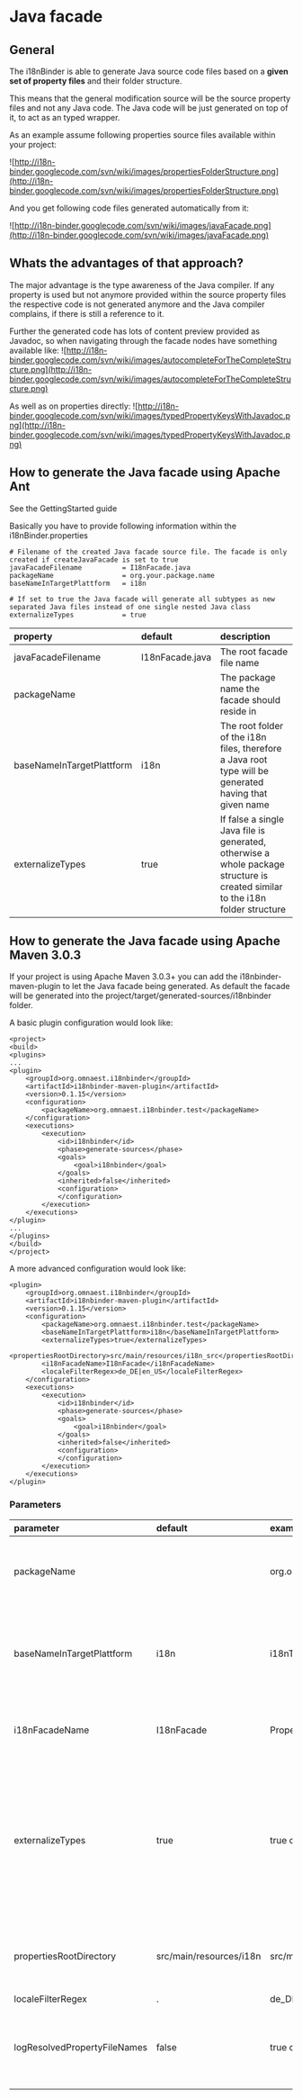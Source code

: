 # Java facade #

## General ##
The i18nBinder is able to generate Java source code files based on a **given set of property files** and their folder structure.

This means that the general modification source will be the source property files and not any Java code. The Java code will
be just generated on top of it, to act as an typed wrapper.

As an example assume following properties source files available within your project:

![http://i18n-binder.googlecode.com/svn/wiki/images/propertiesFolderStructure.png](http://i18n-binder.googlecode.com/svn/wiki/images/propertiesFolderStructure.png)

And you get following code files generated automatically from it:

![http://i18n-binder.googlecode.com/svn/wiki/images/javaFacade.png](http://i18n-binder.googlecode.com/svn/wiki/images/javaFacade.png)


## Whats the advantages of that approach? ##

The major advantage is the type awareness of the Java compiler. If any property is used but not anymore provided within the source property files
the respective code is not generated anymore and the Java compiler complains, if there is still a reference to it.

Further the generated code has lots of content preview provided as Javadoc, so when navigating through the facade nodes have something available like:
![http://i18n-binder.googlecode.com/svn/wiki/images/autocompleteForTheCompleteStructure.png](http://i18n-binder.googlecode.com/svn/wiki/images/autocompleteForTheCompleteStructure.png)

As well as on properties directly:
![http://i18n-binder.googlecode.com/svn/wiki/images/typedPropertyKeysWithJavadoc.png](http://i18n-binder.googlecode.com/svn/wiki/images/typedPropertyKeysWithJavadoc.png)

## How to generate the Java facade using Apache Ant ##

See the GettingStarted guide

Basically you have to provide following information within the i18nBinder.properties

```
# Filename of the created Java facade source file. The facade is only created if createJavaFacade is set to true
javaFacadeFilename          = I18nFacade.java
packageName                 = org.your.package.name
baseNameInTargetPlattform   = i18n

# If set to true the Java facade will generate all subtypes as new separated Java files instead of one single nested Java class
externalizeTypes            = true
```

|property|default|description|
|:-------|:------|:----------|
|javaFacadeFilename|I18nFacade.java|The root facade file name|
|packageName|  |The package name the facade should reside in|
|baseNameInTargetPlattform|i18n|The root folder of the i18n files, therefore a Java root type will be generated having that given name|
|externalizeTypes|true|If false a single Java file is generated, otherwise a whole package structure is created similar to the i18n folder structure|

## How to generate the Java facade using Apache Maven 3.0.3 ##

If your project is using Apache Maven 3.0.3+ you can add the i18nbinder-maven-plugin to let the Java facade being generated.
As default the facade will be generated into the project/target/generated-sources/i18nbinder folder.

A basic plugin configuration would look like:

```
<project>
<build>
<plugins>
...
<plugin>
	<groupId>org.omnaest.i18nbinder</groupId>
	<artifactId>i18nbinder-maven-plugin</artifactId>
	<version>0.1.15</version>
	<configuration>
		<packageName>org.omnaest.i18nbinder.test</packageName>
	</configuration>
	<executions>
		<execution>
			<id>i18nbinder</id>
			<phase>generate-sources</phase>
			<goals>
				<goal>i18nbinder</goal>
			</goals>
			<inherited>false</inherited>
			<configuration>
			</configuration>
		</execution>
	</executions>
</plugin>
...
</plugins>
</build>
</project>
```

A more advanced configuration would look like:
```
<plugin>
	<groupId>org.omnaest.i18nbinder</groupId>
	<artifactId>i18nbinder-maven-plugin</artifactId>
	<version>0.1.15</version>
	<configuration>
		<packageName>org.omnaest.i18nbinder.test</packageName>
		<baseNameInTargetPlattform>i18n</baseNameInTargetPlattform>
		<externalizeTypes>true</externalizeTypes>
		<propertiesRootDirectory>src/main/resources/i18n_src</propertiesRootDirectory>
		<i18nFacadeName>I18nFacade</i18nFacadeName>
		<localeFilterRegex>de_DE|en_US</localeFilterRegex>
	</configuration>
	<executions>
		<execution>
			<id>i18nbinder</id>
			<phase>generate-sources</phase>
			<goals>
				<goal>i18nbinder</goal>
			</goals>
			<inherited>false</inherited>
			<configuration>
			</configuration>
		</execution>
	</executions>
</plugin>
```

### Parameters ###

|parameter|default|example|description|
|:--------|:------|:------|:----------|
|packageName|  |org.omnaest.i18nbinder.test|name of the package the Java facade is located in|
|baseNameInTargetPlattform|i18n|i18nTranslation|name of the generated Java type for the root folder the i18n source files|
|i18nFacadeName|I18nFacade|PropertyFacade|The name of the generated Java facade|
|externalizeTypes|true|true or false|If false only one single Java file is generated with nested types, otherwise a package folder structure is created similar to the i18n folders|
|propertiesRootDirectory|src/main/resources/i18n|src/main/resources/properties|The location root of the i18n properties files|
|localeFilterRegex|.|de\_DE|en\_US|Filter for specific locales. If there are more locales available as code should be generated for this filter can be used. It is a regular expression which should include all locales|
|logResolvedPropertyFileNames|false|true or false|If set to true the i18nBinder logs which files are resolved and written|











